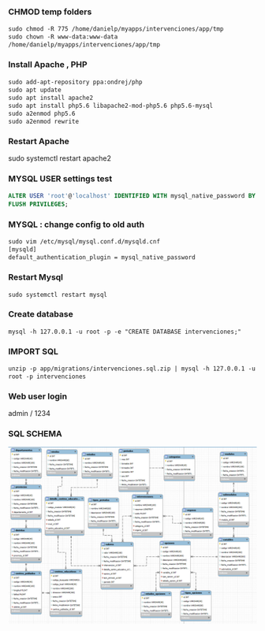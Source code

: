 
### CHMOD temp folders
```console
sudo chmod -R 775 /home/danielp/myapps/intervenciones/app/tmp  
sudo chown -R www-data:www-data /home/danielp/myapps/intervenciones/app/tmp  
```

### Install Apache , PHP
```console
sudo add-apt-repository ppa:ondrej/php  
sudo apt update  
sudo apt install apache2  
sudo apt install php5.6 libapache2-mod-php5.6 php5.6-mysql  
sudo a2enmod php5.6  
sudo a2enmod rewrite  
```

### Restart Apache
sudo systemctl restart apache2  

### MYSQL USER settings   test
```sql
ALTER USER 'root'@'localhost' IDENTIFIED WITH mysql_native_password BY '1234';  
FLUSH PRIVILEGES;  
```

### MYSQL : change config to old auth
```config
sudo vim /etc/mysql/mysql.conf.d/mysqld.cnf  
[mysqld]  
default_authentication_plugin = mysql_native_password  
```

### Restart Mysql
```console
sudo systemctl restart mysql  
```

###  Create database
```console
mysql -h 127.0.0.1 -u root -p -e "CREATE DATABASE intervenciones;"  
```

###  IMPORT SQL
```console
unzip -p app/migrations/intervenciones.sql.zip | mysql -h 127.0.0.1 -u root -p intervenciones  
```

### Web user login 
admin / 1234  


### SQL SCHEMA
![Database Schema](app/migrations/intervenciones.schema.png)

 
